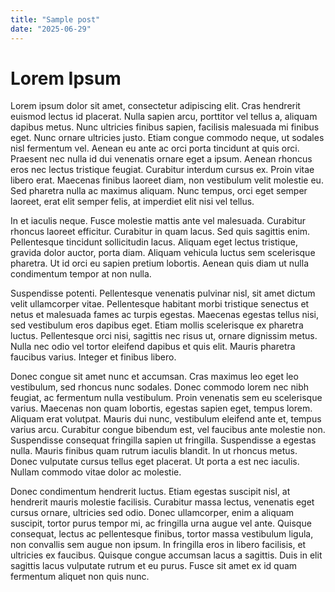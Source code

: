 ```yaml
---
title: "Sample post" 
date: "2025-06-29"
---
```

# Lorem Ipsum 
Lorem ipsum dolor sit amet, consectetur adipiscing elit. Cras hendrerit euismod lectus id placerat. Nulla sapien arcu, porttitor vel tellus a, aliquam dapibus metus. Nunc ultricies finibus sapien, facilisis malesuada mi finibus eget. Nunc ornare ultricies justo. Etiam congue commodo neque, ut sodales nisl fermentum vel. Aenean eu ante ac orci porta tincidunt at quis orci. Praesent nec nulla id dui venenatis ornare eget a ipsum. Aenean rhoncus eros nec lectus tristique feugiat. Curabitur interdum cursus ex. Proin vitae libero erat. Maecenas finibus laoreet diam, non vestibulum velit molestie eu. Sed pharetra nulla ac maximus aliquam. Nunc tempus, orci eget semper laoreet, erat elit semper felis, at imperdiet elit nisi vel tellus.

In et iaculis neque. Fusce molestie mattis ante vel malesuada. Curabitur rhoncus laoreet efficitur. Curabitur in quam lacus. Sed quis sagittis enim. Pellentesque tincidunt sollicitudin lacus. Aliquam eget lectus tristique, gravida dolor auctor, porta diam. Aliquam vehicula luctus sem scelerisque pharetra. Ut id orci eu sapien pretium lobortis. Aenean quis diam ut nulla condimentum tempor at non nulla.

Suspendisse potenti. Pellentesque venenatis pulvinar nisl, sit amet dictum velit ullamcorper vitae. Pellentesque habitant morbi tristique senectus et netus et malesuada fames ac turpis egestas. Maecenas egestas tellus nisi, sed vestibulum eros dapibus eget. Etiam mollis scelerisque ex pharetra luctus. Pellentesque orci nisi, sagittis nec risus ut, ornare dignissim metus. Nulla nec odio vel tortor eleifend dapibus et quis elit. Mauris pharetra faucibus varius. Integer et finibus libero.

Donec congue sit amet nunc et accumsan. Cras maximus leo eget leo vestibulum, sed rhoncus nunc sodales. Donec commodo lorem nec nibh feugiat, ac fermentum nulla vestibulum. Proin venenatis sem eu scelerisque varius. Maecenas non quam lobortis, egestas sapien eget, tempus lorem. Aliquam erat volutpat. Mauris dui nunc, vestibulum eleifend ante et, tempus varius arcu. Curabitur congue bibendum est, vel faucibus ante molestie non. Suspendisse consequat fringilla sapien ut fringilla. Suspendisse a egestas nulla. Mauris finibus quam rutrum iaculis blandit. In ut rhoncus metus. Donec vulputate cursus tellus eget placerat. Ut porta a est nec iaculis. Nullam commodo vitae dolor ac molestie.

Donec condimentum hendrerit luctus. Etiam egestas suscipit nisl, at hendrerit mauris molestie facilisis. Curabitur massa lectus, venenatis eget cursus ornare, ultricies sed odio. Donec ullamcorper, enim a aliquam suscipit, tortor purus tempor mi, ac fringilla urna augue vel ante. Quisque consequat, lectus ac pellentesque finibus, tortor massa vestibulum ligula, non convallis sem augue non ipsum. In fringilla eros in libero facilisis, et ultricies ex faucibus. Quisque congue accumsan lacus a sagittis. Duis in elit sagittis lacus vulputate rutrum et eu purus. Fusce sit amet ex id quam fermentum aliquet non quis nunc.



